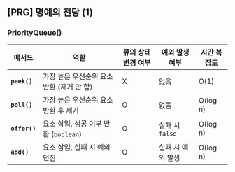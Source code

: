 ## [PRG] 명예의 전당 (1)

### PriorityQueue()

| 메서드        | 역할                                     | 큐의 상태 변경 여부 | 예외 발생 여부   | 시간 복잡도   |
|---------------|------------------------------------------|---------------------|------------------|---------------|
| **`peek()`**  | 가장 높은 우선순위 요소 반환 (제거 안 함)         | X                   | 없음             | O(1)          |
| **`poll()`**  | 가장 높은 우선순위 요소 반환 후 제거             | O                   | 없음             | O(log n)      |
| **`offer()`** | 요소 삽입, 성공 여부 반환 (`boolean`)          | O                   | 실패 시 `false`  | O(log n)      |
| **`add()`**   | 요소 삽입, 실패 시 예외 던짐                   | O                   | 실패 시 예외 발생 | O(log n)      |
